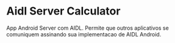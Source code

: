 # Aidl Server Calculator
App Android Server com AIDL. Permite que outros aplicativos se comuniquem assinando sua implementacao de AIDL Android.
